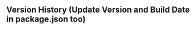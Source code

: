 Version History
(Update Version and Build Date in package.json  too)
------------------------------------------------------------
